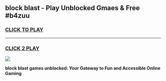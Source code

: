 
## block blast - Play Unblocked Gmaes & Free #b4zuu
<h3>
<a href="https://premium.freeplayer.one?title=block_blast&ref=03M">CLICK TO PLAY</a></h3>
<hr>

<h3>
<a href="https://premium.freeplayer.one?title=block_blast&ref=03M">CLICK 2 PLAY</a>
  
</h3>

<a href="https://premium.freeplayer.one?title=block_blast&ref=03M"><img src="https://clearcache.store/games.png"></a>


**block blast games unblocked: Your Gateway to Fun and Accessible Online Gaming**
